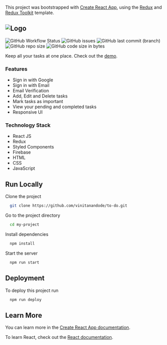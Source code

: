 This project was bootstrapped with [Create React App](https://github.com/facebook/create-react-app), using the [Redux](https://redux.js.org/) and [Redux Toolkit](https://redux-toolkit.js.org/) template. 

## ![Logo](https://user-images.githubusercontent.com/42133952/144667666-ccc51cd2-128b-4248-ac92-731be8be23ab.png)
<img alt="GitHub Workflow Status" src="https://img.shields.io/github/workflow/status/vinitanandode/to-do/My%20to-do%20List%20CI"> <img alt="GitHub issues" src="https://img.shields.io/github/issues/vinitanandode/to-do"> <img alt="GitHub last commit (branch)" src="https://img.shields.io/github/last-commit/vinitanandode/to-do/master"> <img alt="GitHub repo size" src="https://img.shields.io/github/repo-size/vinitanandode/to-do"> <img alt="GitHub code size in bytes" src="https://img.shields.io/github/languages/code-size/vinitanandode/to-do">

Keep all your tasks at one place. Check out the [demo](https://vinitanandode.github.io/to-do/).

### Features

- Sign in with Google
- Sign in with Email
- Email Verification
- Add, Edit and Delete tasks
- Mark tasks as important
- View your pending and completed tasks
- Responsive UI

### Technology Stack

* React JS
* Redux
* Styled Components
* Firebase
* HTML
* CSS
* JavaScript

## Run Locally

Clone the project

```bash
  git clone https://github.com/vinitanandode/to-do.git
```

Go to the project directory

```bash
  cd my-project
```

Install dependencies

```bash
  npm install
```

Start the server

```bash
  npm run start
```

## Deployment

To deploy this project run

```bash
  npm run deploy
```


## Learn More

You can learn more in the [Create React App documentation](https://facebook.github.io/create-react-app/docs/getting-started).

To learn React, check out the [React documentation](https://reactjs.org/).
